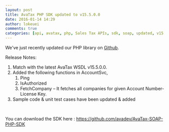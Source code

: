 ```yaml
---
layout: post
title: AvaTax PHP SDK updated to v15.5.0.0
date: 2016-01-14 14:29
author: lokeuei
comments: true
categories: [api, avatax, php, Sales Tax APIs, sdk, soap, updated, v15.5.0.0, wsdl]
---
```

We've just recently updated our PHP library on <a href="https://github.com/avadev/AvaTax-SOAP-PHP-SDK">Github</a>.

Release Notes:
<ol>
	<li>Match with the latest AvaTax WSDL v15.5.0.0.</li>
	<li>Added the following functions in AccountSvc,
<ol>
	<li>Ping</li>
	<li>IsAuthorized</li>
	<li>FetchCompany – It fetches all companies for given Account Number-License Key.</li>
</ol>
</li>
	<li>Sample code &amp; unit test cases have been updated &amp; added</li>
</ol>
&nbsp;

You can download the SDK here : <a href="https://github.com/avadev/AvaTax-SOAP-PHP-SDK">https://github.com/avadev/AvaTax-SOAP-PHP-SDK</a>
